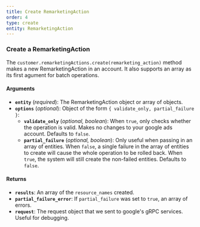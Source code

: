 ```yaml
---
title: Create RemarketingAction
order: 4
type: create
entity: RemarketingAction
---
```


### Create a RemarketingAction

The `customer.remarketingActions.create(remarketing_action)` method makes a new RemarketingAction in an account. It also supports an array as its first agument for batch operations.

#### Arguments

- **`entity`** (_required_): The RemarketingAction object or array of objects.
- **`options`** (_optional_): Object of the form `{ validate_only, partial_failure }`:
  - **`validate_only`** (_optional, boolean_): When `true`, only checks whether the operation is valid. Makes no changes to your google ads account. Defaults to `false`.
  - **`partial_failure`** (_optional, boolean_): Only useful when passing in an array of entities. When `false`, a single failure in the array of entities to create will cause the whole operation to be rolled back. When `true`, the system will still create the non-failed entities. Defaults to `false`.

#### Returns

- **`results`**: An array of the `resource_names` created.
- **`partial_failure_error`**: If `partial_failure` was set to `true`, an array of errors.
- **`request`**: The request object that we sent to google's gRPC services. Useful for debugging.
